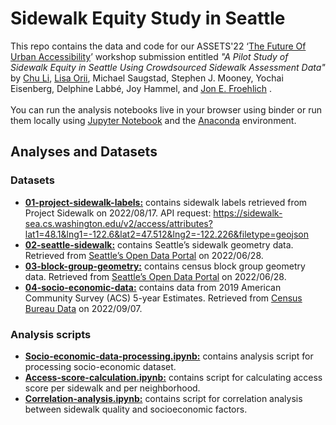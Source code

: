 # Sidewalk Equity Study in Seattle
This repo contains the data and code for our ASSETS'22 ‘[The Future Of Urban Accessibility](https://accessiblecities.github.io/UrbanAccess2022/)’ workshop submission entitled <i>"A Pilot Study of Sidewalk Equity in Seattle Using Crowdsourced Sidewalk Assessment Data"</i> by <a href="https://www.chu-li.me/"> Chu Li</a>, <a href="https://lisaorii.github.io/"> Lisa Orii</a>, Michael Saugstad, Stephen J. Mooney, Yochai Eisenberg, Delphine Labbé, Joy Hammel, and <a href="https://jonfroehlich.github.io/"> Jon E. Froehlich</a> .
<br>
<br>You can run the analysis notebooks live in your browser using binder or run them locally using <a href="https://jupyter.org/">Jupyter Notebook</a> and the <a href="https://www.anaconda.com">Anaconda</a> environment.

## Analyses and Datasets
### Datasets
- **[01-project-sidewalk-labels:](/seattle/datasets/01-project-sidewalk-labels)** contains sidewalk labels retrieved from Project Sidewalk on 2022/08/17. API request: https://sidewalk-sea.cs.washington.edu/v2/access/attributes?lat1=48.1&lng1=-122.6&lat2=47.512&lng2=-122.226&filetype=geojson
- **[02-seattle-sidewalk:](/seattle/datasets/01-project-sidewalk-labels)** contains Seattle’s sidewalk geometry data. Retrieved from [Seattle’s Open Data Portal](https://data-seattlecitygis.opendata.arcgis.com/datasets/ee6d0642d2a04e35892d0eab77d971d6_2/about) on 2022/06/28.
- **[03-block-group-geometry:](/seattle/datasets/01-project-sidewalk-labels)** contains census block group geometry data. Retrieved from [Seattle’s Open Data Portal](https://data-seattlecitygis.opendata.arcgis.com/datasets/e5f0eabd10d54d63a0534d27217d702a_3/about)
on 2022/06/28.
- **[04-socio-economic-data:](/seattle/datasets/01-project-sidewalk-labels)** contains data from 2019 American Community Survey (ACS) 5-year Estimates. Retrieved from [Census Bureau Data](https://data.census.gov/cedsci/table?g=0500000US53033&d=ACS%205-Year%20Estimates%20Detailed%20Tables) on 2022/09/07.

### Analysis scripts
- **[Socio-economic-data-processing.ipynb:](/seattle/datasets/01-project-sidewalk-labels)** contains analysis script for processing socio-economic dataset.
- **[Access-score-calculation.ipynb:](/seattle/datasets/01-project-sidewalk-labels)** contains script for calculating access score per sidewalk and per neighborhood. 
- **[Correlation-analysis.ipynb:](/seattle/datasets/01-project-sidewalk-labels)** contains script for correlation analysis between sidewalk quality and socioeconomic factors.
